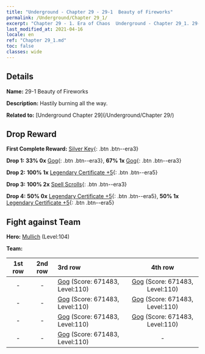 ```yaml
---
title: "Underground - Chapter 29 - 29-1  Beauty of Fireworks"
permalink: /Underground/Chapter 29_1/
excerpt: "Chapter 29 - 1. Era of Chaos  Underground - Chapter 29_1. 29-1  Beauty of Fireworks"
last_modified_at: 2021-04-16
locale: en
ref: "Chapter 29_1.md"
toc: false
classes: wide
---
```


## Details

 **Name:** 29-1  Beauty of Fireworks

 **Description:**       Hastily burning all the way.

 **Related to:** [Underground Chapter 29](/Underground/Chapter 29/)

## Drop Reward

 **First Complete Reward:** [Silver Key](/Items/con_693/){: .btn .btn--era3}

 **Drop 1:** **33% 0x** [Gog](/Items/unt_227/){: .btn .btn--era3}, **67% 1x** [Gog](/Items/unt_227/){: .btn .btn--era3}

 **Drop 2:** **100% 1x** [Legendary Certificate +5](/Items/mat_102/){: .btn .btn--era5}

 **Drop 3:** **100% 2x** [Spell Scrolls](/Items/con_694/){: .btn .btn--era3}

 **Drop 4:** **50% 0x** [Legendary Certificate +5](/Items/mat_102/){: .btn .btn--era5}, **50% 1x** [Legendary Certificate +5](/Items/mat_102/){: .btn .btn--era5}


## Fight against Team
 **Hero:** [Mullich](/heroes/Mullich/) (Level:104)

 **Team:**


  | 1st row | 2nd row | 3rd row | 4th row |
  |:----:|:----:|:----|:----:|
  | - | - | [Gog](/units/Gog/) (Score: 671483, Level:110)  | [Gog](/units/Gog/) (Score: 671483, Level:110)  |
  | - | - | [Gog](/units/Gog/) (Score: 671483, Level:110)  | [Gog](/units/Gog/) (Score: 671483, Level:110)  |
  | - | - | [Gog](/units/Gog/) (Score: 671483, Level:110)  | [Gog](/units/Gog/) (Score: 671483, Level:110)  |
  | - | - | [Gog](/units/Gog/) (Score: 671483, Level:110)  | - |


